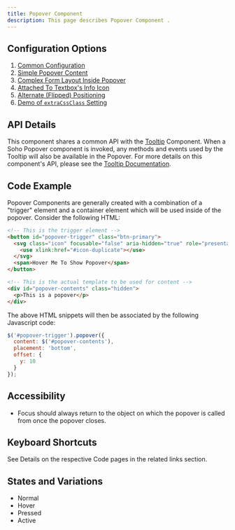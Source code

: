 ```yaml
---
title: Popover Component
description: This page describes Popover Component .
---
```


## Configuration Options

1. [Common Configuration]( ../components/popover/example-index)
2. [Simple Popover Content]( ../components/popover/example-simple)
3. [Complex Form Layout Inside Popover]( ../components/popover/example-complex-content)
4. [Attached To Textbox's Info Icon]( ../components/popover/example-attached-to-textbox)
5. [Alternate (Flipped) Positioning]( ../components/popover/example-alternate-positions)
6. [Demo of `extraCssClass` Setting]( ../components/popover/example-extra-css-class)

## API Details

This component shares a common API with the [Tooltip]( ../components/tooltip) Component.  When a Soho Popover component is invoked, any methods and events used by the Tooltip will also be available in the Popover.  For more details on this component's API, please see the [Tooltip Documentation]( ../components/tooltip).

## Code Example

Popover Components are generally created with a combination of a "trigger" element and a container element  which will be used inside of the popover.  Consider the following HTML:

```html
<!-- This is the trigger element -->
<button id="popover-trigger" class="btn-primary">
  <svg class="icon" focusable="false" aria-hidden="true" role="presentation">
    <use xlink:href="#icon-duplicate"></use>
  </svg>
  <span>Hover Me To Show Popover</span>
</button>

<!-- This is the actual template to be used for content -->
<div id="popover-contents" class="hidden">
  <p>This is a popover</p>
</div>

```

The above HTML snippets will then be associated by the following Javascript code:

```javascript
$('#popover-trigger').popover({
  content: $('#popover-contents'),
  placement: 'bottom',
  offset: {
    y: 10
  }
});
```


## Accessibility

-   Focus should always return to the object on which the popover is called from once the popover closes.

## Keyboard Shortcuts

See Details on the respective Code pages in the related links section.

## States and Variations

-   Normal
-   Hover
-   Pressed
-   Active
